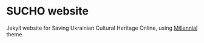 # SUCHO website

Jekyll website for Saving Ukrainian Cultural Heritage Online, using [Millennial](https://github.com/LeNPaul/Millennial) theme.